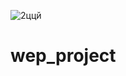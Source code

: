 ![2ццй](https://user-images.githubusercontent.com/57625268/129576905-67f191ec-057c-43c2-8ba7-4f6a09efc4af.PNG)
# wep_project
